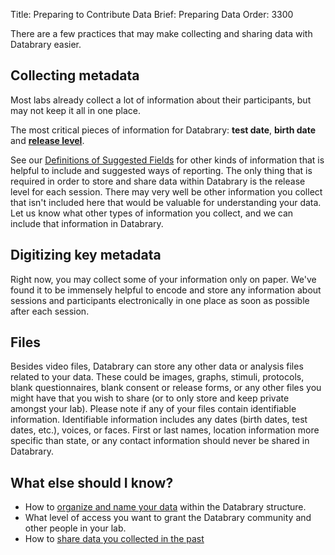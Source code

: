 Title: Preparing to Contribute Data
Brief: Preparing Data
Order: 3300

There are a few practices that may make collecting and sharing data with Databrary easier.

## Collecting metadata

Most labs already collect a lot of information about their participants, but may not keep it all in one place.

The most critical pieces of information for Databrary: **test date**, **birth date** and **[release level](|filename|release/release-levels.md)**.

See our [Definitions of Suggested Fields](|filename|contributing/definitions.md) for other kinds of information that is helpful to include and suggested ways of reporting.
The only thing that is required in order to store and share data within Databrary is the release level for each session.
There may very well be other information you collect that isn't included here that would be valuable for understanding your data.
Let us know what other types of information you collect, and we can include that information in Databrary.

## Digitizing key metadata

Right now, you may collect some of your information only on paper.
We've found it to be immensely helpful to encode and store any information about sessions and participants electronically in one place as soon as possible after each session.


## Files

Besides video files, Databrary can store any other data or analysis files related to your data.
These could be images, graphs, stimuli, protocols, blank questionnaires, blank consent or release forms, or any other files you might have that you wish to share (or to only store and keep private amongst your lab).
Please note if any of your files contain identifiable information.
Identifiable information includes any dates (birth dates, test dates, etc.), voices, or faces.
First or last names, location information more specific than state, or any contact information should never be shared in Databrary.

<!-- We should rewrite this but I'm stopping here.
You may also want to review your file naming conventions, so that it is easy to identify which files are associated with each session.-->

## What else should I know?

* How to [organize and name your data](|filename|contributing/organization.md) within the Databrary structure.
* What level of access you want to grant the Databrary community and other people in your lab.
* How to [share data you collected in the past](|filename|release/grandfathering-data.md)

